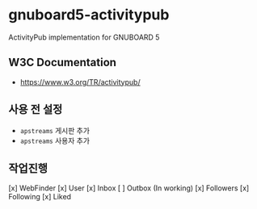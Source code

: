 # gnuboard5-activitypub
ActivityPub implementation for GNUBOARD 5

## W3C Documentation
  * https://www.w3.org/TR/activitypub/

## 사용 전 설정
  * `apstreams` 게시판 추가
  * `apstreams` 사용자 추가

## 작업진행
[x] WebFinder
[x] User
[x] Inbox
[ ] Outbox (In working)
[x] Followers
[x] Following
[x] Liked
